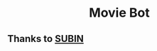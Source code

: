 <p align="center">
</p>
<h1 align="center">
  <b>Movie Bot</b>
</h1>

## Thanks to [SUBIN](https://github.com/subinps)
